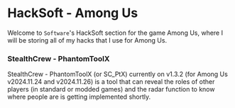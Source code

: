 # HackSoft - Among Us
Welcome to `Software`'s HackSoft section for the game Among Us, where I will be storing all of my hacks that I use for Among Us.

### StealthCrew - PhantomToolX
StealthCrew - PhantomToolX (or SC_PtX) currently on v1.3.2 (for Among Us v2024.11.24 and v2024.11.26) is a tool that can reveal the roles of other players (in standard or modded games) and the radar function to know where people are is getting implemented shortly.